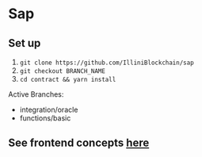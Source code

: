 # Sap

## Set up
1. `git clone https://github.com/IlliniBlockchain/sap`
2. `git checkout BRANCH_NAME`
3. `cd contract && yarn install`

Active Branches:
- integration/oracle
- functions/basic

## See frontend concepts [here](https://www.figma.com/proto/fDFz9iQPkypVuCidiERcoJ/Sap?node-id=1%3A15&scaling=min-zoom&page-id=0%3A1&starting-point-node-id=25%3A981)
